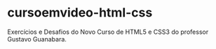 # cursoemvideo-html-css
 Exercícios e Desafios do Novo Curso de HTML5 e CSS3 do professor Gustavo Guanabara.
